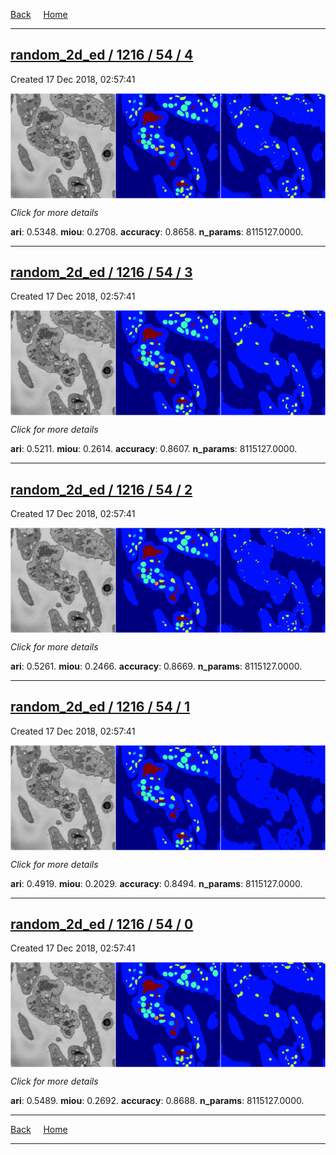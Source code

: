
[Back](..)&nbsp;&nbsp;&nbsp;&nbsp;&nbsp;[Home](https://leapmanlab.github.io/snapshots)

---

<div class="summary"><a href="4"><h2>random_2d_ed / 1216 / 54 / 4</h2></a><p>Created 17 Dec 2018, 02:57:41
</p><a href="4"><img src="4/media/summary.png" align="center"></a><p>
<i>Click for more details</i>
</p></div>

**ari**: 0.5348. **miou**: 0.2708. **accuracy**: 0.8658. **n_params**: 8115127.0000. 

---

<div class="summary"><a href="3"><h2>random_2d_ed / 1216 / 54 / 3</h2></a><p>Created 17 Dec 2018, 02:57:41
</p><a href="3"><img src="3/media/summary.png" align="center"></a><p>
<i>Click for more details</i>
</p></div>

**ari**: 0.5211. **miou**: 0.2614. **accuracy**: 0.8607. **n_params**: 8115127.0000. 

---

<div class="summary"><a href="2"><h2>random_2d_ed / 1216 / 54 / 2</h2></a><p>Created 17 Dec 2018, 02:57:41
</p><a href="2"><img src="2/media/summary.png" align="center"></a><p>
<i>Click for more details</i>
</p></div>

**ari**: 0.5261. **miou**: 0.2466. **accuracy**: 0.8669. **n_params**: 8115127.0000. 

---

<div class="summary"><a href="1"><h2>random_2d_ed / 1216 / 54 / 1</h2></a><p>Created 17 Dec 2018, 02:57:41
</p><a href="1"><img src="1/media/summary.png" align="center"></a><p>
<i>Click for more details</i>
</p></div>

**ari**: 0.4919. **miou**: 0.2029. **accuracy**: 0.8494. **n_params**: 8115127.0000. 

---

<div class="summary"><a href="0"><h2>random_2d_ed / 1216 / 54 / 0</h2></a><p>Created 17 Dec 2018, 02:57:41
</p><a href="0"><img src="0/media/summary.png" align="center"></a><p>
<i>Click for more details</i>
</p></div>

**ari**: 0.5489. **miou**: 0.2692. **accuracy**: 0.8688. **n_params**: 8115127.0000. 

---

[Back](..)&nbsp;&nbsp;&nbsp;&nbsp;&nbsp;[Home](https://leapmanlab.github.io/snapshots)

---